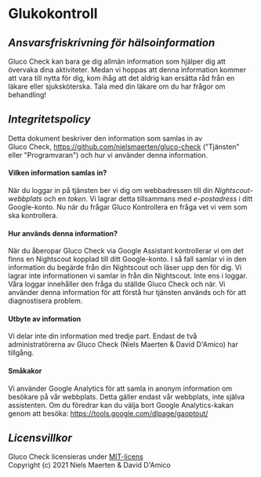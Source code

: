 # Glukokontroll

## _Ansvarsfriskrivning för hälsoinformation_
Gluco Check kan bara ge dig allmän information som hjälper dig att övervaka dina aktiviteter. Medan vi hoppas att denna information kommer att vara till nytta för dig, kom ihåg att det aldrig kan ersätta råd från en läkare eller sjuksköterska. Tala med din läkare om du har frågor om behandling!

## _Integritetspolicy_
Detta dokument beskriver den information som samlas in av  
Gluco Check, https://github.com/nielsmaerten/gluco-check ("Tjänsten" eller "Programvaran") och hur vi använder denna information.

#### Vilken information samlas in?
När du loggar in på tjänsten ber vi dig om webbadressen till din *Nightscout-webbplats* och en *token*. Vi lagrar detta tillsammans med *e-postadress* i ditt Google-konto. Nu när du frågar Gluco Kontrollera en fråga vet vi vem som ska kontrollera.


#### Hur används denna information?
När du åberopar Gluco Check via Google Assistant kontrollerar vi om det finns en Nightscout kopplad till ditt Google-konto. I så fall samlar vi in den information du begärde från din Nightscout och läser upp den för dig. Vi lagrar inte informationen vi samlar in från din Nightscout. Inte ens i loggar. Våra loggar innehåller den fråga du ställde Gluco Check och när. Vi använder denna information för att förstå hur tjänsten används och för att diagnostisera problem.

#### Utbyte av information
Vi delar inte din information med tredje part. Endast de två administratörerna av Gluco Check (Niels Maerten & David D'Amico) har tillgång.

#### Småkakor
Vi använder Google Analytics för att samla in anonym information om besökare på vår webbplats. Detta gäller endast vår webbplats, inte själva assistenten. Om du föredrar kan du välja bort Google Analytics-kakan genom att besöka: https://tools.google.com/dlpage/gaoptout/

## _Licensvillkor_
Gluco Check licensieras under [MIT-licens](https://github.com/nielsmaerten/gluco-check/blob/main/LICENSE)  
Copyright (c) 2021 Niels Maerten & David D'Amico
